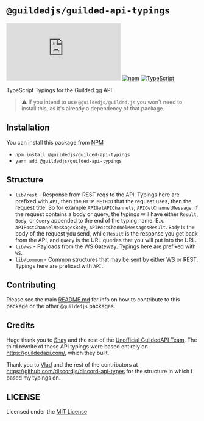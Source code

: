 # `@guildedjs/guilded-api-typings`  

[![GitHub](https://img.shields.io/github/license/guildedjs/guilded.js)](https://github.com/zaida04/guilded.js/blob/master/LICENSE)
[![npm](https://img.shields.io/npm/v/@guildedjs/guilded-api-typings?color=crimson&logo=npm)](https://www.npmjs.com/package/@guildedjs/guilded-api-typings)
[![TypeScript](https://github.com/zaida04/guilded.js/actions/workflows/typescript.yml/badge.svg)](https://github.com/zaida04/guilded.js/actions/workflows/typescript.yml)

TypeScript Typings for the Guilded.gg API.

> ⚠️ If you intend to use `@guildedjs/guilded.js` you won't need to install this, as it's already a dependency of that package.

## Installation
You can install this package from [NPM](https://www.npmjs.com/package/@guildedjs/guilded-api-typings)

- `npm install @guildedjs/guilded-api-typings`  
- `yarn add @guildedjs/guilded-api-typings`

## Structure
- `lib/rest` - Response from REST reqs to the API. Typings here are prefixed with `API`, then the `HTTP METHOD` that the request uses, then the request title. So for example `APIGetAPIChannels`, `APIGetChannelMessage`. If the request contains a body or query, the typings will have either `Result`, `Body`, or `Query` appended to the end of the typing name. E.x. `APIPostChannelMessagesBody`, `APIPostChannelMessagesResult`. `Body` is the body of the request you send, while `Result` is the response you get back from the API, and `Query` is the URL queries that you will put into the URL.  
- `lib/ws` - Payloads from the WS Gateway. Typings here are prefixed with `WS`.  
- `lib/common` - Common structures that may be sent by either WS or REST. Typings here are prefixed with `API`.  

## Contributing
Please see the main [README.md](https://github.com/zaida04/guilded.js) for info on how to contribute to this package or the other `@guildedjs` packages.

## Credits
Huge thank you to [Shay](https://github.com/shayypy) and the rest of the [Unofficial GuildedAPI Team](https://github.com/GuildedAPI). The third rewrite of these API typings were based entirely on https://guildedapi.com/, which they built.

Thank you to [Vlad](https://github.com/vladfrangu) and the rest of the contributors at https://github.com/discordjs/discord-api-types for the structure in which I based my typings on.
  
## LICENSE
Licensed under the [MIT License](https://github.com/zaida04/guilded.js/blob/master/LICENSE)
  